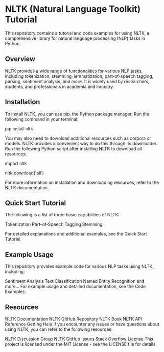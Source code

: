 # NLTK (Natural Language Toolkit) Tutorial
This repository contains a tutorial and code examples for using NLTK, a comprehensive library for natural language processing (NLP) tasks in Python.

## Overview
NLTK provides a wide range of functionalities for various NLP tasks, including tokenization, stemming, lemmatization, part-of-speech tagging, parsing, sentiment analysis, and more. It is widely used by researchers, students, and professionals in academia and industry.

## Installation
To install NLTK, you can use pip, the Python package manager. Run the following command in your terminal:

pip install nltk

You may also need to download additional resources such as corpora or models. NLTK provides a convenient way to do this through its downloader. Run the following Python script after installing NLTK to download all resources:


import nltk

nltk.download('all')

For more information on installation and downloading resources, refer to the NLTK documentation.

## Quick Start Tutorial
The following is a list of three basic capabilities of NLTK:

Tokenization
Part-of-Speech Tagging
Stemming

For detailed explanations and additional examples, see the Quick Start Tutorial.

## Example Usage
This repository provides example code for various NLP tasks using NLTK, including:

Sentiment Analysis
Text Classification
Named Entity Recognition
and more...
For example usage and detailed documentation, see the Code Examples.

## Resources
NLTK Documentation
NLTK GitHub Repository
NLTK Book
NLTK API Reference
Getting Help
If you encounter any issues or have questions about using NLTK, you can refer to the following resources:

NLTK Discussion Group
NLTK GitHub Issues
Stack Overflow
License
This project is licensed under the MIT License - see the LICENSE file for details.

